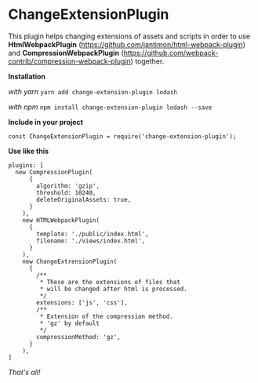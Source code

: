 # ChangeExtensionPlugin

This plugin helps changing extensions of assets and scripts 
in order to use **HtmlWebpackPlugin** (<https://github.com/jantimon/html-webpack-plugin>)
and **CompressionWebpackPlugin** (<https://github.com/webpack-contrib/compression-webpack-plugin>) together.

**Installation**

*with yarn* `yarn add change-extension-plugin lodash`

*with npm*  `npm install change-extension-plugin lodash --save`

**Include in your project**

`const ChangeExtensionPlugin = require('change-extension-plugin');`

**Use like this**
```
plugins: [
  new CompressionPlugin(
      {
        algorithm: 'gzip',
        threshold: 10240,
        deleteOriginalAssets: true,
      }
    ),
    new HTMLWebpackPlugin(
      {
        template: './public/index.html',
        filename: './views/index.html',
      }
    ),
    new ChangeExtrensionPlugin(
      {
        /**
         * These are the extensions of files that
         * will be changed after html is processed.
         */
        extensions: ['js', 'css'],
        /**
         * Extension of the compression method.
         * 'gz' by default
         */
        compressionMethod: 'gz',
      }
    ),
]
```

*That's all!*


